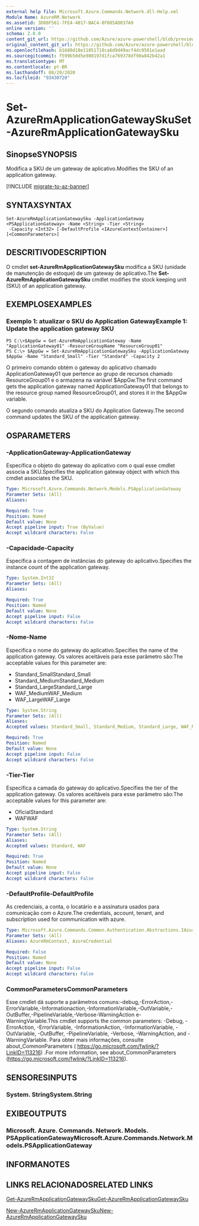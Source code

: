 ```yaml
---
external help file: Microsoft.Azure.Commands.Network.dll-Help.xml
Module Name: AzureRM.Network
ms.assetid: 3D88F561-7FE4-4017-BAC4-8F085AD037A9
online version: ''
schema: 2.0.0
content_git_url: https://github.com/Azure/azure-powershell/blob/preview/src/ResourceManager/Network/Commands.Network/help/Set-AzureRmApplicationGatewaySku.md
original_content_git_url: https://github.com/Azure/azure-powershell/blob/preview/src/ResourceManager/Network/Commands.Network/help/Set-AzureRmApplicationGatewaySku.md
ms.openlocfilehash: b1680d18e11851718ca6d9d49acf4dc9501e1aad
ms.sourcegitcommit: f599b50d5e980197d1fca769378df90a842b42a1
ms.translationtype: MT
ms.contentlocale: pt-BR
ms.lasthandoff: 08/20/2020
ms.locfileid: "93430720"
---
```

# <span data-ttu-id="4ab92-101">Set-AzureRmApplicationGatewaySku</span><span class="sxs-lookup"><span data-stu-id="4ab92-101">Set-AzureRmApplicationGatewaySku</span></span>

## <span data-ttu-id="4ab92-102">Sinopse</span><span class="sxs-lookup"><span data-stu-id="4ab92-102">SYNOPSIS</span></span>
<span data-ttu-id="4ab92-103">Modifica a SKU de um gateway de aplicativo.</span><span class="sxs-lookup"><span data-stu-id="4ab92-103">Modifies the SKU of an application gateway.</span></span>

[!INCLUDE [migrate-to-az-banner](../../includes/migrate-to-az-banner.md)]

## <span data-ttu-id="4ab92-104">SYNTAX</span><span class="sxs-lookup"><span data-stu-id="4ab92-104">SYNTAX</span></span>

```
Set-AzureRmApplicationGatewaySku -ApplicationGateway <PSApplicationGateway> -Name <String> -Tier <String>
 -Capacity <Int32> [-DefaultProfile <IAzureContextContainer>] [<CommonParameters>]
```

## <span data-ttu-id="4ab92-105">DESCRITIVO</span><span class="sxs-lookup"><span data-stu-id="4ab92-105">DESCRIPTION</span></span>
<span data-ttu-id="4ab92-106">O cmdlet **set-AzureRmApplicationGatewaySku** modifica a SKU (unidade de manutenção de estoque) de um gateway de aplicativo.</span><span class="sxs-lookup"><span data-stu-id="4ab92-106">The **Set-AzureRmApplicationGatewaySku** cmdlet modifies the stock keeping unit (SKU) of an application gateway.</span></span>

## <span data-ttu-id="4ab92-107">EXEMPLOS</span><span class="sxs-lookup"><span data-stu-id="4ab92-107">EXAMPLES</span></span>

### <span data-ttu-id="4ab92-108">Exemplo 1: atualizar o SKU do Application Gateway</span><span class="sxs-lookup"><span data-stu-id="4ab92-108">Example 1: Update the application gateway SKU</span></span>
```
PS C:\>$AppGw = Get-AzureRmApplicationGateway -Name "ApplicationGateway01" -ResourceGroupName "ResourceGroup01"
PS C:\> $AppGw = Set-AzureRmApplicationGatewaySku -ApplicationGateway $AppGw -Name "Standard_Small" -Tier "Standard" -Capacity 2
```

<span data-ttu-id="4ab92-109">O primeiro comando obtém o gateway do aplicativo chamado ApplicationGateway01 que pertence ao grupo de recursos chamado ResourceGroup01 e o armazena na variável $AppGw.</span><span class="sxs-lookup"><span data-stu-id="4ab92-109">The first command gets the application gateway named ApplicationGateway01 that belongs to the resource group named ResourceGroup01, and stores it in the $AppGw variable.</span></span>

<span data-ttu-id="4ab92-110">O segundo comando atualiza a SKU do Application Gateway.</span><span class="sxs-lookup"><span data-stu-id="4ab92-110">The second command updates the SKU of the application gateway.</span></span>

## <span data-ttu-id="4ab92-111">OS</span><span class="sxs-lookup"><span data-stu-id="4ab92-111">PARAMETERS</span></span>

### <span data-ttu-id="4ab92-112">-ApplicationGateway</span><span class="sxs-lookup"><span data-stu-id="4ab92-112">-ApplicationGateway</span></span>
<span data-ttu-id="4ab92-113">Especifica o objeto do gateway do aplicativo com o qual esse cmdlet associa a SKU.</span><span class="sxs-lookup"><span data-stu-id="4ab92-113">Specifies the application gateway object with which this cmdlet associates the SKU.</span></span>

```yaml
Type: Microsoft.Azure.Commands.Network.Models.PSApplicationGateway
Parameter Sets: (All)
Aliases: 

Required: True
Position: Named
Default value: None
Accept pipeline input: True (ByValue)
Accept wildcard characters: False
```

### <span data-ttu-id="4ab92-114">-Capacidade</span><span class="sxs-lookup"><span data-stu-id="4ab92-114">-Capacity</span></span>
<span data-ttu-id="4ab92-115">Especifica a contagem de instâncias do gateway do aplicativo.</span><span class="sxs-lookup"><span data-stu-id="4ab92-115">Specifies the instance count of the application gateway.</span></span>

```yaml
Type: System.Int32
Parameter Sets: (All)
Aliases: 

Required: True
Position: Named
Default value: None
Accept pipeline input: False
Accept wildcard characters: False
```

### <span data-ttu-id="4ab92-116">-Nome</span><span class="sxs-lookup"><span data-stu-id="4ab92-116">-Name</span></span>
<span data-ttu-id="4ab92-117">Especifica o nome do gateway do aplicativo.</span><span class="sxs-lookup"><span data-stu-id="4ab92-117">Specifies the name of the application gateway.</span></span>
<span data-ttu-id="4ab92-118">Os valores aceitáveis para esse parâmetro são:</span><span class="sxs-lookup"><span data-stu-id="4ab92-118">The acceptable values for this parameter are:</span></span>

- <span data-ttu-id="4ab92-119">Standard_Small</span><span class="sxs-lookup"><span data-stu-id="4ab92-119">Standard_Small</span></span>
- <span data-ttu-id="4ab92-120">Standard_Medium</span><span class="sxs-lookup"><span data-stu-id="4ab92-120">Standard_Medium</span></span>
- <span data-ttu-id="4ab92-121">Standard_Large</span><span class="sxs-lookup"><span data-stu-id="4ab92-121">Standard_Large</span></span>
- <span data-ttu-id="4ab92-122">WAF_Medium</span><span class="sxs-lookup"><span data-stu-id="4ab92-122">WAF_Medium</span></span>
- <span data-ttu-id="4ab92-123">WAF_Large</span><span class="sxs-lookup"><span data-stu-id="4ab92-123">WAF_Large</span></span>

```yaml
Type: System.String
Parameter Sets: (All)
Aliases: 
Accepted values: Standard_Small, Standard_Medium, Standard_Large, WAF_Medium, WAF_Large

Required: True
Position: Named
Default value: None
Accept pipeline input: False
Accept wildcard characters: False
```

### <span data-ttu-id="4ab92-124">-Tier</span><span class="sxs-lookup"><span data-stu-id="4ab92-124">-Tier</span></span>
<span data-ttu-id="4ab92-125">Especifica a camada do gateway do aplicativo.</span><span class="sxs-lookup"><span data-stu-id="4ab92-125">Specifies the tier of the application gateway.</span></span>
<span data-ttu-id="4ab92-126">Os valores aceitáveis para esse parâmetro são:</span><span class="sxs-lookup"><span data-stu-id="4ab92-126">The acceptable values for this parameter are:</span></span>

- <span data-ttu-id="4ab92-127">Oficial</span><span class="sxs-lookup"><span data-stu-id="4ab92-127">Standard</span></span>
- <span data-ttu-id="4ab92-128">WAF</span><span class="sxs-lookup"><span data-stu-id="4ab92-128">WAF</span></span>

```yaml
Type: System.String
Parameter Sets: (All)
Aliases: 
Accepted values: Standard, WAF

Required: True
Position: Named
Default value: None
Accept pipeline input: False
Accept wildcard characters: False
```

### <span data-ttu-id="4ab92-129">-DefaultProfile</span><span class="sxs-lookup"><span data-stu-id="4ab92-129">-DefaultProfile</span></span>
<span data-ttu-id="4ab92-130">As credenciais, a conta, o locatário e a assinatura usados para comunicação com o Azure.</span><span class="sxs-lookup"><span data-stu-id="4ab92-130">The credentials, account, tenant, and subscription used for communication with azure.</span></span>

```yaml
Type: Microsoft.Azure.Commands.Common.Authentication.Abstractions.IAzureContextContainer
Parameter Sets: (All)
Aliases: AzureRmContext, AzureCredential

Required: False
Position: Named
Default value: None
Accept pipeline input: False
Accept wildcard characters: False
```

### <span data-ttu-id="4ab92-131">CommonParameters</span><span class="sxs-lookup"><span data-stu-id="4ab92-131">CommonParameters</span></span>
<span data-ttu-id="4ab92-132">Esse cmdlet dá suporte a parâmetros comuns:-debug,-ErrorAction,-ErrorVariable,-Informationaction,-InformationVariable,-OutVariable,-OutBuffer,-PipelineVariable,-Verbose-WarningAction e-WarningVariable.</span><span class="sxs-lookup"><span data-stu-id="4ab92-132">This cmdlet supports the common parameters: -Debug, -ErrorAction, -ErrorVariable, -InformationAction, -InformationVariable, -OutVariable, -OutBuffer, -PipelineVariable, -Verbose, -WarningAction, and -WarningVariable.</span></span> <span data-ttu-id="4ab92-133">Para obter mais informações, consulte about_CommonParameters ( https://go.microsoft.com/fwlink/?LinkID=113216) .</span><span class="sxs-lookup"><span data-stu-id="4ab92-133">For more information, see about_CommonParameters (https://go.microsoft.com/fwlink/?LinkID=113216).</span></span>

## <span data-ttu-id="4ab92-134">SENSORES</span><span class="sxs-lookup"><span data-stu-id="4ab92-134">INPUTS</span></span>

### <span data-ttu-id="4ab92-135">System. String</span><span class="sxs-lookup"><span data-stu-id="4ab92-135">System.String</span></span>

## <span data-ttu-id="4ab92-136">EXIBE</span><span class="sxs-lookup"><span data-stu-id="4ab92-136">OUTPUTS</span></span>

### <span data-ttu-id="4ab92-137">Microsoft. Azure. Commands. Network. Models. PSApplicationGateway</span><span class="sxs-lookup"><span data-stu-id="4ab92-137">Microsoft.Azure.Commands.Network.Models.PSApplicationGateway</span></span>

## <span data-ttu-id="4ab92-138">INFORMA</span><span class="sxs-lookup"><span data-stu-id="4ab92-138">NOTES</span></span>

## <span data-ttu-id="4ab92-139">LINKS RELACIONADOS</span><span class="sxs-lookup"><span data-stu-id="4ab92-139">RELATED LINKS</span></span>

[<span data-ttu-id="4ab92-140">Get-AzureRmApplicationGatewaySku</span><span class="sxs-lookup"><span data-stu-id="4ab92-140">Get-AzureRmApplicationGatewaySku</span></span>](./Get-AzureRmApplicationGatewaySku.md)

[<span data-ttu-id="4ab92-141">New-AzureRmApplicationGatewaySku</span><span class="sxs-lookup"><span data-stu-id="4ab92-141">New-AzureRmApplicationGatewaySku</span></span>](./New-AzureRmApplicationGatewaySku.md)


